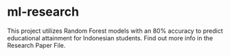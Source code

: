 # ml-research
This project utilizes Random Forest models with an 80% accuracy to predict educational attainment for Indonesian students. Find out more info in the Research Paper File.
